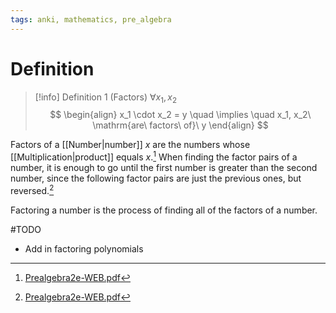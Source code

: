 ```yaml
---
tags: anki, mathematics, pre_algebra
---
```


# Definition

> [!info] Definition 1 (Factors)
> $\forall x_1, x_2$
> $$
> \begin{align}
> x_1 \cdot x_2 = y \quad \implies \quad x_1, x_2\ \mathrm{are\ factors\ of}\ y
> \end{align}
> $$

Factors of a [[Number|number]] $x$ are the numbers whose [[Multiplication|product]] equals $x$.[^1] When finding the factor pairs of a number, it is enough to go until the first number is greater than the second number, since the following factor pairs are just the previous ones, but reversed.[^2]

Factoring a number is the process of finding all of the factors of a number.

#TODO 

- Add in factoring polynomials

[^1]: [Prealgebra2e-WEB.pdf](zotero://open-pdf/library/items/W4QW2QZI?page=165)
[^2]: [Prealgebra2e-WEB.pdf](zotero://open-pdf/library/items/W4QW2QZI?page=166)